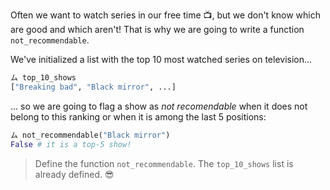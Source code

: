 Often we want to watch series in our free time :tv:, but we don't know which are good and which aren't! That is why we are going to write a function `not_recommendable`. 

We've initialized a list with the top 10 most watched series on television...

```python
ム top_10_shows
["Breaking bad", "Black mirror", ...]
```


... so we are going to flag a show as _not recomendable_ when it does not belong to this ranking or when it is among the last 5 positions:

```python
ム not_recommendable("Black mirror")
False # it is a top-5 show!
```


> Define the function `not_recommendable`. The `top_10_shows` list is already defined. :sunglasses: